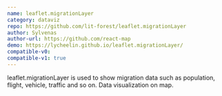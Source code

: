 ```yaml
---
name: leaflet.migrationLayer
category: dataviz
repo: https://github.com/lit-forest/leaflet.migrationLayer
author: Sylvenas
author-url: https://github.com/react-map
demo: https://lycheelin.github.io/leaflet.migrationLayer/
compatible-v0:
compatible-v1: true
---
```


leaflet.migrationLayer is used to show migration data such as population, flight, vehicle, traffic and so on. Data visualization on map.

